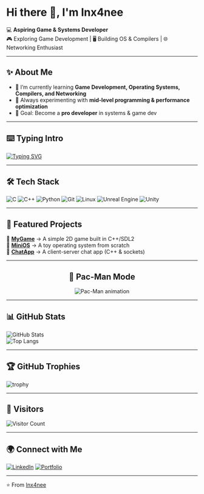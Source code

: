 # Hi there 👋, I'm Inx4nee

💻 **Aspiring Game & Systems Developer**  
🎮 Exploring Game Development | 🖥️ Building OS & Compilers | 🌐 Networking Enthusiast  

---

## ✨ About Me
- 🔭 I’m currently learning **Game Development, Operating Systems, Compilers, and Networking**  
- 🌱 Always experimenting with **mid-level programming & performance optimization**  
- 🎯 Goal: Become a **pro developer** in systems & game dev 

---

## ⌨️ Typing Intro
[![Typing SVG](https://readme-typing-svg.herokuapp.com?color=F75C7E&lines=Aspiring+Game+Developer;Systems+%26+Compiler+Learner;Networking+Enthusiast;Always+Learning+New+Things)](https://git.io/typing-svg)

---

## 🛠️ Tech Stack
![C](https://img.shields.io/badge/C-A8B9CC?style=for-the-badge&logo=c&logoColor=white)
![C++](https://img.shields.io/badge/C++-00599C?style=for-the-badge&logo=cplusplus&logoColor=white)
![Python](https://img.shields.io/badge/Python-3776AB?style=for-the-badge&logo=python&logoColor=white)
![Git](https://img.shields.io/badge/Git-F05032?style=for-the-badge&logo=git&logoColor=white)
![Linux](https://img.shields.io/badge/Linux-FCC624?style=for-the-badge&logo=linux&logoColor=black)
![Unreal Engine](https://img.shields.io/badge/Unreal%20Engine-0E1128?style=for-the-badge&logo=unrealengine&logoColor=white)
![Unity](https://img.shields.io/badge/Unity-100000?style=for-the-badge&logo=unity&logoColor=white)

---

## 📌 Featured Projects
🔹 [**MyGame**](#) → A simple 2D game built in C++/SDL2  
🔹 [**MiniOS**](#) → A toy operating system from scratch  
🔹 [**ChatApp**](#) → A client-server chat app (C++ & sockets)  

---

<h2 align="center">👾 Pac-Man Mode</h2>
<p align="center">
  <img src="https://raw.githubusercontent.com/sachinverma53121/sachinverma53121/master/pacman.svg" alt="Pac-Man animation" />
</p>

---

## 📊 GitHub Stats
![GitHub Stats](https://github-readme-stats.vercel.app/api?username=Inx4nee&show_icons=true&theme=radical)  
![Top Langs](https://github-readme-stats.vercel.app/api/top-langs/?username=Inx4nee&layout=compact&theme=radical)  

---

## 🏆 GitHub Trophies
![trophy](https://github-profile-trophy.vercel.app/?username=Inx4nee&theme=radical&no-frame=true&margin-w=15)

---

## 👀 Visitors
![Visitor Count](https://komarev.com/ghpvc/?username=Inx4nee&color=blueviolet&style=for-the-badge)

---

## 🌍 Connect with Me
[![LinkedIn](https://img.shields.io/badge/LinkedIn-0077B5?style=for-the-badge&logo=linkedin&logoColor=white)](https://www.linkedin.com/in/arnab-mandal-217042386)
[![Portfolio](https://img.shields.io/badge/Portfolio-000000?style=for-the-badge&logo=About.me&logoColor=white)](https://yourwebsite.com)

---

⭐️ From [Inx4nee](https://github.com/Inx4nee)
